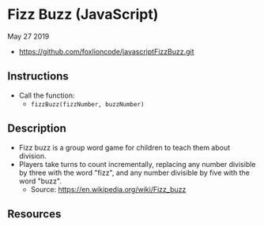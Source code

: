 # Fizz Buzz (JavaScript)

May 27 2019

- <https://github.com/foxlioncode/javascriptFizzBuzz.git>


## Instructions

- Call the function:
  - `fizzBuzz(fizzNumber, buzzNumber)`

## Description

- Fizz buzz is a group word game for children to teach them about division.
- Players take turns to count incrementally, replacing any number divisible by three with the word "fizz", and any number divisible by five with the word "buzz".
  - Source: <https://en.wikipedia.org/wiki/Fizz_buzz>

## Resources